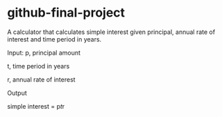 # github-final-project
A calculator that calculates simple interest given principal, annual rate of interest and time period in years.

Input:
   p, principal amount
   
   t, time period in years
   
   r, annual rate of interest
   
Output

   simple interest = p*t*r
